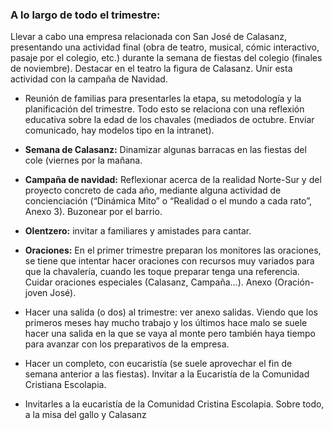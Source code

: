 [nombre]: <> (Primer Trimestre)
[sidebar]: <> (1º Trimestre)
[icon]: <> (fa-1)
[exit]: <> (exit)

### A lo largo de todo el trimestre:
Llevar a cabo una empresa relacionada con San José de Calasanz, presentando una actividad final (obra de teatro, musical, cómic interactivo, pasaje por el colegio, etc.) durante la semana de fiestas del colegio (finales de noviembre). Destacar en el teatro la figura de Calasanz. Unir esta actividad con la campaña de Navidad.

- Reunión de familias para presentarles la etapa, su metodología y la planificación del trimestre. Todo esto se relaciona con una reflexión educativa sobre la edad de los chavales (mediados de octubre. Enviar comunicado, hay modelos tipo en la intranet).

- **Semana de Calasanz:** Dinamizar algunas barracas en las fiestas del cole (viernes por la mañana.
- **Campaña de navidad:** Reflexionar acerca de la realidad Norte-Sur y del proyecto concreto de cada año, mediante alguna actividad de concienciación (“Dinámica Mito” o “Realidad o el mundo a cada rato”, Anexo 3). Buzonear por el barrio.

- **Olentzero:** invitar a familiares y amistades para cantar.

- **Oraciones:** En el primer trimestre preparan los monitores las oraciones, se tiene que intentar hacer oraciones con recursos muy variados para que la chavalería, cuando les toque preparar tenga una referencia. Cuidar oraciones especiales (Calasanz, Campaña…). Anexo (Oración-joven José).

- Hacer una salida (o dos) al trimestre: ver anexo salidas. Viendo que los primeros meses hay mucho trabajo y los últimos hace malo se suele hacer una salida en la que se vaya al monte pero también haya tiempo para avanzar con los preparativos de la empresa.

- Hacer un completo, con eucaristía (se suele aprovechar el fin de semana anterior a las fiestas). Invitar a la Eucaristía de la Comunidad Cristiana Escolapia.

- Invitarles a la eucaristía de la Comunidad Cristina Escolapia. Sobre todo, a la misa del gallo y Calasanz
